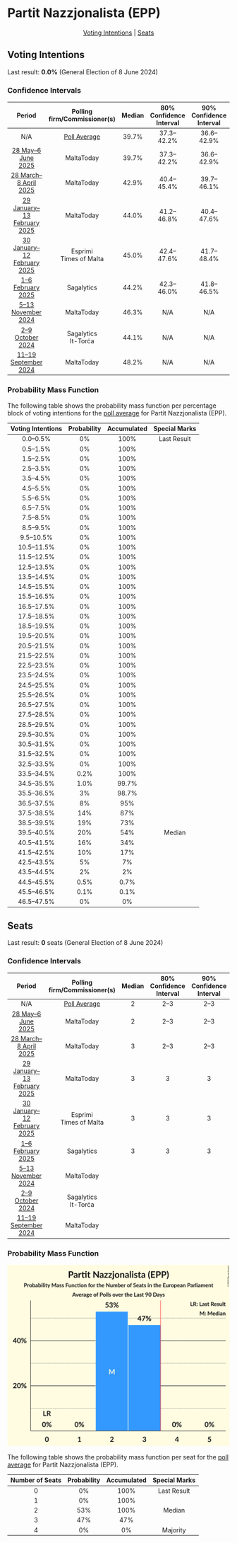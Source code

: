 # Partit Nazzjonalista (EPP)

<p align="center"><a href="#voting-intentions">Voting Intentions</a> | <a href="#seats">Seats</a></p>

## Voting Intentions

Last result: **0.0%** (General Election of 8 June 2024)

### Confidence Intervals

| Period     | Polling firm/Commissioner(s) | Median | 80% Confidence Interval | 90% Confidence Interval | 95% Confidence Interval | 99% Confidence Interval |
|:----------:|:----------------:|:-----------:|:-----------------------:|:-----------------------:|:-----------------------:|:-----------------------:|
| N/A | [Poll Average](average.html) | 39.7% | 37.3–42.2% | 36.6–42.9% | 36.0–43.5% | 34.9–44.7% |
| [28 May–6 June 2025](2025-06-06-MaltaToday.html) | MaltaToday | 39.7% | 37.3–42.2% | 36.6–42.9% | 36.0–43.5% | 34.9–44.7% |
| [28 March–8 April 2025](2025-04-08-MaltaToday.html) | MaltaToday | 42.9% | 40.4–45.4% | 39.7–46.1% | 39.1–46.7% | 37.9–47.9% |
| [29 January–13 February 2025](2025-02-13-MaltaToday.html) | MaltaToday | 44.0% | 41.2–46.8% | 40.4–47.6% | 39.7–48.3% | 38.4–49.7% |
| [30 January–12 February 2025](2025-02-12-Esprimi.html) | Esprimi <br> Times of Malta | 45.0% | 42.4–47.6% | 41.7–48.4% | 41.1–49.0% | 39.8–50.3% |
| [1–6 February 2025](2025-02-06-Sagalytics.html) | Sagalytics | 44.2% | 42.3–46.0% | 41.8–46.5% | 41.4–47.0% | 40.5–47.9% |
| [5–13 November 2024](2024-11-13-MaltaToday.html) | MaltaToday | 46.3% | N/A | N/A | N/A | N/A |
| [2–9 October 2024](2024-10-09-Sagalytics.html) | Sagalytics <br> It-Torċa | 44.1% | N/A | N/A | N/A | N/A |
| [11–19 September 2024](2024-09-19-MaltaToday.html) | MaltaToday | 48.2% | N/A | N/A | N/A | N/A |

### Probability Mass Function

The following table shows the probability mass function per percentage block of voting intentions for the [poll average](average.html) for Partit Nazzjonalista (EPP).

| Voting Intentions | Probability | Accumulated | Special Marks |
|:-----------------:|:-----------:|:-----------:|:-------------:|
| 0.0–0.5% | 0% | 100% | Last Result |
| 0.5–1.5% | 0% | 100% |  |
| 1.5–2.5% | 0% | 100% |  |
| 2.5–3.5% | 0% | 100% |  |
| 3.5–4.5% | 0% | 100% |  |
| 4.5–5.5% | 0% | 100% |  |
| 5.5–6.5% | 0% | 100% |  |
| 6.5–7.5% | 0% | 100% |  |
| 7.5–8.5% | 0% | 100% |  |
| 8.5–9.5% | 0% | 100% |  |
| 9.5–10.5% | 0% | 100% |  |
| 10.5–11.5% | 0% | 100% |  |
| 11.5–12.5% | 0% | 100% |  |
| 12.5–13.5% | 0% | 100% |  |
| 13.5–14.5% | 0% | 100% |  |
| 14.5–15.5% | 0% | 100% |  |
| 15.5–16.5% | 0% | 100% |  |
| 16.5–17.5% | 0% | 100% |  |
| 17.5–18.5% | 0% | 100% |  |
| 18.5–19.5% | 0% | 100% |  |
| 19.5–20.5% | 0% | 100% |  |
| 20.5–21.5% | 0% | 100% |  |
| 21.5–22.5% | 0% | 100% |  |
| 22.5–23.5% | 0% | 100% |  |
| 23.5–24.5% | 0% | 100% |  |
| 24.5–25.5% | 0% | 100% |  |
| 25.5–26.5% | 0% | 100% |  |
| 26.5–27.5% | 0% | 100% |  |
| 27.5–28.5% | 0% | 100% |  |
| 28.5–29.5% | 0% | 100% |  |
| 29.5–30.5% | 0% | 100% |  |
| 30.5–31.5% | 0% | 100% |  |
| 31.5–32.5% | 0% | 100% |  |
| 32.5–33.5% | 0% | 100% |  |
| 33.5–34.5% | 0.2% | 100% |  |
| 34.5–35.5% | 1.0% | 99.7% |  |
| 35.5–36.5% | 3% | 98.7% |  |
| 36.5–37.5% | 8% | 95% |  |
| 37.5–38.5% | 14% | 87% |  |
| 38.5–39.5% | 19% | 73% |  |
| 39.5–40.5% | 20% | 54% | Median |
| 40.5–41.5% | 16% | 34% |  |
| 41.5–42.5% | 10% | 17% |  |
| 42.5–43.5% | 5% | 7% |  |
| 43.5–44.5% | 2% | 2% |  |
| 44.5–45.5% | 0.5% | 0.7% |  |
| 45.5–46.5% | 0.1% | 0.1% |  |
| 46.5–47.5% | 0% | 0% |  |


## Seats

Last result: **0** seats (General Election of 8 June 2024)

### Confidence Intervals

| Period     | Polling firm/Commissioner(s) | Median | 80% Confidence Interval | 90% Confidence Interval | 95% Confidence Interval | 99% Confidence Interval |
|:----------:|:----------------:|:------:|:-----------------------:|:-----------------------:|:-----------------------:|:-----------------------:|
| N/A | [Poll Average](average.html) | 2 | 2–3 | 2–3 | 2–3 | 2–3 |
| [28 May–6 June 2025](2025-06-06-MaltaToday.html) | MaltaToday | 2 | 2–3 | 2–3 | 2–3 | 2–3 |
| [28 March–8 April 2025](2025-04-08-MaltaToday.html) | MaltaToday | 3 | 2–3 | 2–3 | 2–3 | 2–3 |
| [29 January–13 February 2025](2025-02-13-MaltaToday.html) | MaltaToday | 3 | 3 | 3 | 3 | 2–3 |
| [30 January–12 February 2025](2025-02-12-Esprimi.html) | Esprimi <br> Times of Malta | 3 | 3 | 3 | 2–3 | 2–3 |
| [1–6 February 2025](2025-02-06-Sagalytics.html) | Sagalytics | 3 | 3 | 3 | 3 | 3 |
| [5–13 November 2024](2024-11-13-MaltaToday.html) | MaltaToday |  |  |  |  |  |
| [2–9 October 2024](2024-10-09-Sagalytics.html) | Sagalytics <br> It-Torċa |  |  |  |  |  |
| [11–19 September 2024](2024-09-19-MaltaToday.html) | MaltaToday |  |  |  |  |  |

### Probability Mass Function

![Graph with seats probability mass function not yet produced](average-seats-pmf-partitnazzjonalistaepp.png "Seats Probability Mass Function")

The following table shows the probability mass function per seat for the [poll average](average.html) for Partit Nazzjonalista (EPP).

| Number of Seats | Probability | Accumulated | Special Marks |
|:---------------:|:-----------:|:-----------:|:-------------:|
| 0 | 0% | 100% | Last Result |
| 1 | 0% | 100% |  |
| 2 | 53% | 100% | Median |
| 3 | 47% | 47% |  |
| 4 | 0% | 0% | Majority |


